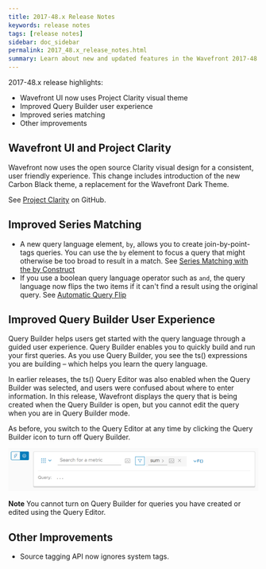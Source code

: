 ```yaml
---
title: 2017-48.x Release Notes
keywords: release notes
tags: [release notes]
sidebar: doc_sidebar
permalink: 2017_48.x_release_notes.html
summary: Learn about new and updated features in the Wavefront 2017-48.x release.
---
```


2017-48.x release highlights:
- Wavefront UI now uses Project Clarity visual theme
- Improved Query Builder user experience
- Improved series matching
- Other improvements

## Wavefront UI and Project Clarity

Wavefront now uses the open source Clarity visual design for a consistent, user friendly experience. This change includes introduction of the new Carbon Black theme, a replacement for the Wavefront Dark Theme.

See [Project Clarity](https://vmware.github.io/clarity/) on GitHub.

## Improved Series Matching

- A new query language element, `by`, allows you to create join-by-point-tags queries. You can use the `by` element to focus a query that might otherwise be too broad to result in a match. See [Series Matching with the by Construct](query_language_series_matching.html#series-matching-with-the-by-construct)
- If you use a boolean query language operator such as `and`, the query language now flips the two items if it can't find a result using the original query. See [Automatic Query Flip](query_language_series_matching.html#automatic-query-flip)

## Improved Query Builder User Experience

Query Builder helps users get started with the query language through a guided user experience. Query Builder enables you to quickly build and run your first queries. As you use Query Builder, you see the ts() expressions you are building – which helps you learn the query language.

In earlier releases, the ts() Query Editor was also enabled when the Query Builder was selected, and users were confused about where to enter information. In this release, Wavefront displays the query that is being created when the Query Builder is open, but you cannot edit the query when you are in Query Builder mode.

As before, you switch to the Query Editor at any time by clicking the Query Builder icon to turn off Query Builder.

![query_builder_new](images/query_builder_new.png)

**Note** You cannot turn on Query Builder for queries you have created or edited using the Query Editor.

## Other Improvements

- Source tagging API now ignores system tags.
